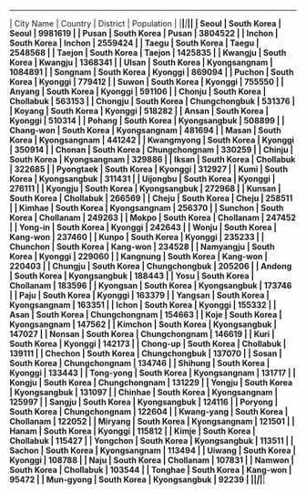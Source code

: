  _______________________________________________________ 
|  City Name |     Country |      District | Population |
|____________|_____________|_______________|____________|
|      Seoul | South Korea |         Seoul |    9981619 |
|      Pusan | South Korea |         Pusan |    3804522 |
|     Inchon | South Korea |        Inchon |    2559424 |
|      Taegu | South Korea |         Taegu |    2548568 |
|     Taejon | South Korea |        Taejon |    1425835 |
|    Kwangju | South Korea |       Kwangju |    1368341 |
|      Ulsan | South Korea |  Kyongsangnam |    1084891 |
|    Songnam | South Korea |       Kyonggi |     869094 |
|     Puchon | South Korea |       Kyonggi |     779412 |
|      Suwon | South Korea |       Kyonggi |     755550 |
|     Anyang | South Korea |       Kyonggi |     591106 |
|     Chonju | South Korea |     Chollabuk |     563153 |
|    Chongju | South Korea | Chungchongbuk |     531376 |
|     Koyang | South Korea |       Kyonggi |     518282 |
|      Ansan | South Korea |       Kyonggi |     510314 |
|     Pohang | South Korea |  Kyongsangbuk |     508899 |
|  Chang-won | South Korea |  Kyongsangnam |     481694 |
|      Masan | South Korea |  Kyongsangnam |     441242 |
| Kwangmyong | South Korea |       Kyonggi |     350914 |
|     Chonan | South Korea | Chungchongnam |     330259 |
|     Chinju | South Korea |  Kyongsangnam |     329886 |
|      Iksan | South Korea |     Chollabuk |     322685 |
|  Pyongtaek | South Korea |       Kyonggi |     312927 |
|       Kumi | South Korea |  Kyongsangbuk |     311431 |
|   Uijongbu | South Korea |       Kyonggi |     276111 |
|    Kyongju | South Korea |  Kyongsangbuk |     272968 |
|     Kunsan | South Korea |     Chollabuk |     266569 |
|      Cheju | South Korea |         Cheju |     258511 |
|     Kimhae | South Korea |  Kyongsangnam |     256370 |
|    Sunchon | South Korea |     Chollanam |     249263 |
|      Mokpo | South Korea |     Chollanam |     247452 |
|    Yong-in | South Korea |       Kyonggi |     242643 |
|      Wonju | South Korea |      Kang-won |     237460 |
|      Kunpo | South Korea |       Kyonggi |     235233 |
|   Chunchon | South Korea |      Kang-won |     234528 |
|  Namyangju | South Korea |       Kyonggi |     229060 |
|   Kangnung | South Korea |      Kang-won |     220403 |
|    Chungju | South Korea | Chungchongbuk |     205206 |
|     Andong | South Korea |  Kyongsangbuk |     188443 |
|       Yosu | South Korea |     Chollanam |     183596 |
|   Kyongsan | South Korea |  Kyongsangbuk |     173746 |
|       Paju | South Korea |       Kyonggi |     163379 |
|    Yangsan | South Korea |  Kyongsangnam |     163351 |
|      Ichon | South Korea |       Kyonggi |     155332 |
|       Asan | South Korea | Chungchongnam |     154663 |
|       Koje | South Korea |  Kyongsangnam |     147562 |
|    Kimchon | South Korea |  Kyongsangbuk |     147027 |
|     Nonsan | South Korea | Chungchongnam |     146619 |
|       Kuri | South Korea |       Kyonggi |     142173 |
|   Chong-up | South Korea |     Chollabuk |     139111 |
|    Chechon | South Korea | Chungchongbuk |     137070 |
|      Sosan | South Korea | Chungchongnam |     134746 |
|    Shihung | South Korea |       Kyonggi |     133443 |
|  Tong-yong | South Korea |  Kyongsangnam |     131717 |
|     Kongju | South Korea | Chungchongnam |     131229 |
|     Yongju | South Korea |  Kyongsangbuk |     131097 |
|    Chinhae | South Korea |  Kyongsangnam |     125997 |
|     Sangju | South Korea |  Kyongsangbuk |     124116 |
|    Poryong | South Korea | Chungchongnam |     122604 |
| Kwang-yang | South Korea |     Chollanam |     122052 |
|    Miryang | South Korea |  Kyongsangnam |     121501 |
|      Hanam | South Korea |       Kyonggi |     115812 |
|      Kimje | South Korea |     Chollabuk |     115427 |
|   Yongchon | South Korea |  Kyongsangbuk |     113511 |
|     Sachon | South Korea |  Kyongsangnam |     113494 |
|     Uiwang | South Korea |       Kyonggi |     108788 |
|       Naju | South Korea |     Chollanam |     107831 |
|     Namwon | South Korea |     Chollabuk |     103544 |
|    Tonghae | South Korea |      Kang-won |      95472 |
|  Mun-gyong | South Korea |  Kyongsangbuk |      92239 |
|____________|_____________|_______________|____________|